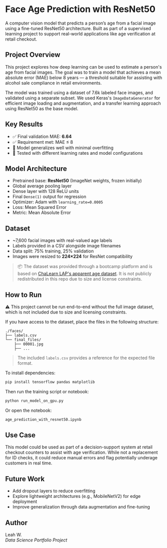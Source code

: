 # Face Age Prediction with ResNet50

A computer vision model that predicts a person’s age from a facial image using a fine-tuned ResNet50 architecture. Built as part of a supervised learning project to support real-world applications like age verification at retail checkout.

## Project Overview

This project explores how deep learning can be used to estimate a person's age from facial images. The goal was to train a model that achieves a mean absolute error (MAE) below 8 years — a threshold suitable for assisting with alcohol sale compliance in retail environments.

The model was trained using a dataset of 7.6k labeled face images, and validated using a separate subset. We used Keras's `ImageDataGenerator` for efficient image loading and augmentation, and a transfer learning approach using ResNet50 as the base model.

## Key Results

- ✅ Final validation MAE: **6.64**
- ✅ Requirement met: MAE ≤ 8
- 🧠 Model generalizes well with minimal overfitting
- 🧪 Tested with different learning rates and model configurations

## Model Architecture

- Pretrained base: **ResNet50** (ImageNet weights, frozen initially)
- Global average pooling layer
- Dense layer with 128 ReLU units
- Final `Dense(1)` output for regression
- Optimizer: Adam with `learning_rate=0.0005`
- Loss: Mean Squared Error
- Metric: Mean Absolute Error

## Dataset

- ~7,600 facial images with real-valued age labels
- Labels provided in a CSV alongside image filenames
- Data split: 75% training, 25% validation
- Images were resized to **224×224** for ResNet compatibility

> 📦 The dataset was provided through a bootcamp platform and is based on [ChaLearn LAP's apparent age dataset](https://chalearnlap.cvc.uab.cat/dataset/26/data/45/description/). It is not publicly redistributed in this repo due to size and license constraints.

## How to Run

⚠️ This project cannot be run end-to-end without the full image dataset, which is not included due to size and licensing constraints.

If you have access to the dataset, place the files in the following structure:

```
./faces/
├── labels.csv
└── final_files/
    ├── 00001.jpg
    ├── ...
```

> The included `labels.csv` provides a reference for the expected file format.

To install dependencies:

```bash
pip install tensorflow pandas matplotlib
```

Then run the training script or notebook:

```bash
python run_model_on_gpu.py
```

Or open the notebook:

```bash
age_prediction_with_resnet50.ipynb
```

## Use Case

This model could be used as part of a decision-support system at retail checkout counters to assist with age verification. While not a replacement for ID checks, it could reduce manual errors and flag potentially underage customers in real time.

## Future Work

- Add dropout layers to reduce overfitting
- Explore lightweight architectures (e.g., MobileNetV2) for edge deployment
- Improve generalization through data augmentation and fine-tuning

## Author

Leah W.  
_Data Science Portfolio Project_
